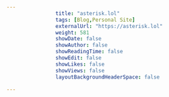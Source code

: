 ---
                title: "asterisk.lol"
                tags: [Blog,Personal Site]
                externalUrl: "https://asterisk.lol"
                weight: 581
                showDate: false
                showAuthor: false
                showReadingTime: false
                showEdit: false
                showLikes: false
                showViews: false
                layoutBackgroundHeaderSpace: false
                ---
